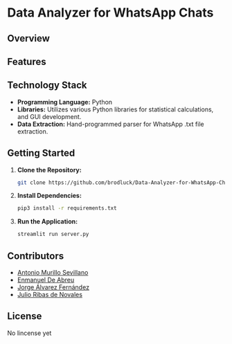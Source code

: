 # Data Analyzer for WhatsApp Chats

## Overview


## Features


## Technology Stack

- **Programming Language:** Python
- **Libraries:** Utilizes various Python libraries for statistical calculations, and GUI development.
- **Data Extraction:** Hand-programmed parser for WhatsApp .txt file extraction.

## Getting Started

1. **Clone the Repository:**
   ```bash
   git clone https://github.com/brodluck/Data-Analyzer-for-WhatsApp-Chats.git
   ```

2. **Install Dependencies:**
   ```bash
   pip3 install -r requirements.txt
   ```

3. **Run the Application:**
   ```bash
   streamlit run server.py 
   ```

## Contributors

- [Antonio Murillo Sevillano](https://github.com/murisevi)
- [Enmanuel De Abreu](https://github.com/brodluck)
- [Jorge Álvarez Fernández](https://github.com/joregete)
- [Julio Ribas de Novales](https://github.com/jRibasN)

## License

No lincense yet

